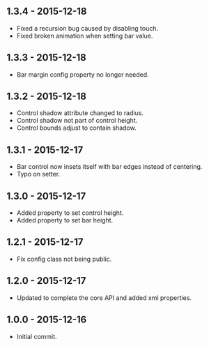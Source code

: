 ## 1.3.4 - 2015-12-18

- Fixed a recursion bug caused by disabling touch.
- Fixed broken animation when setting bar value.

## 1.3.3 - 2015-12-18

- Bar margin config property no longer needed.

## 1.3.2 - 2015-12-18

- Control shadow attribute changed to radius.  
- Control shadow not part of control height. 
- Control bounds adjust to contain shadow.

## 1.3.1 - 2015-12-17

- Bar control now insets itself with bar edges instead of centering.
- Typo on setter.

## 1.3.0 - 2015-12-17

- Added property to set control height.
- Added property to set bar height.

## 1.2.1 - 2015-12-17

- Fix config class not being public.

## 1.2.0 - 2015-12-17

- Updated to complete the core API and added xml properties.

## 1.0.0 - 2015-12-16

- Initial commit.
